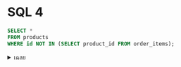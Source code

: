 # SQL 4

```sql
SELECT *
FROM products
WHERE id NOT IN (SELECT product_id FROM order_items);
```

<details>
<summary>เฉลย</summary>

# เฉลย

ปัญหา: ถ้า subquery คืน NULL สักค่าเดียว ผลลัพธ์จะเป็นค่าว่างหมด
วิธีแก้: กรอง NULL ออกจาก subquery

```sql
WHERE id NOT IN (
  SELECT product_id FROM order_items WHERE product_id IS NOT NULL
);
```

</details>
